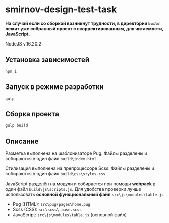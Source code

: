 # smirnov-design-test-task

**На случай если со сборкой возникнут трудности, в директории `build` лежит уже собранный проект с скорректированным, для читаемости, JavaScript.**

NodeJS v.16.20.2

## Установка зависимостей

```
npm i
```

## Запуск в режиме разработки

```
gulp
```

## Сборка проекта

```
gulp build
```

## Описание

Разметка выполнена на шаблонизаторе Pug. Файлы разделены и собираются в один файл `build\index.html`

Стилизация выполнена на препроцессоре Scss. Файлы разделены и собираются в один файл `build\css\styles.css`

JavaScript разделён на модули и собирается при помощи **webpack** в один файл `build\js\scripts.js`. Для удобства проверки лучше использовать **основной функциональный файл** `src\js\modules\table.js`

* Pug (HTML): `src\pug\pages\home.pug`
* Scss (CSS): `src\scss\_base.scss`
* JavaScript: `src\js\modules\table.js` (оcновной файл)
